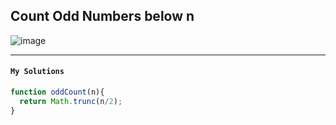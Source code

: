 ## Count Odd Numbers below n
![image](https://user-images.githubusercontent.com/99033220/175484282-91e2fddf-ca39-4c67-b8db-576e390481cf.png)

---
#### `My Solutions`
```JavaScript
function oddCount(n){
  return Math.trunc(n/2);
}
```

